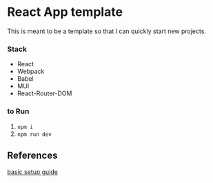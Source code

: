 # React App template

This is meant to be a template so that I can quickly start new projects.
<br>

### Stack
- React
- Webpack
- Babel
- MUI
- React-Router-DOM

### to Run

1. `npm i`
2. `npm run dev`


## References
[basic setup guide](https://medium.com/age-of-awareness/setup-react-with-webpack-and-babel-5114a14a47e9)
